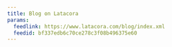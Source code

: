 ```yaml
---
title: Blog on Latacora
params:
  feedlink: https://www.latacora.com/blog/index.xml
  feedid: bf337edb6c70ce278c3f08b496375e60
---
```


